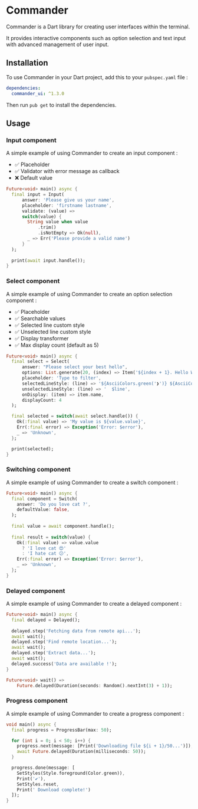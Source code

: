 # Commander

Commander is a Dart library for creating user interfaces within the terminal.

It provides interactive components such as option selection and text input with advanced management of
user input.

## Installation

To use Commander in your Dart project, add this to your `pubspec.yaml` file :
```yaml
dependencies:
  commander_ui: ^1.3.0
```

Then run `pub get` to install the dependencies.

## Usage

### Input component

A simple example of using Commander to create an input component :

- ✅ Placeholder
- ✅ Validator with error message as callback 
- ❌ Default value

```dart
Future<void> main() async {
  final input = Input(
      answer: 'Please give us your name',
      placeholder: 'firstname lastname',
      validate: (value) =>
      switch(value) {
        String value when value
            .trim()
            .isNotEmpty => Ok(null),
        _ => Err('Please provide a valid name')
      }
  );
  
  print(await input.handle());
}
```

### Select component
A simple example of using Commander to create an option selection component :

- ✅ Placeholder
- ✅ Searchable values
- ✅ Selected line custom style
- ✅ Unselected line custom style
- ✅ Display transformer
- ✅ Max display count (default as 5)

```dart
Future<void> main() async {
  final select = Select(
      answer: "Please select your best hello",
      options: List.generate(20, (index) => Item('${index + 1}. Hello World', index + 1)),
      placeholder: 'Type to filter',
      selectedLineStyle: (line) => '${AsciiColors.green('❯')} ${AsciiColors.lightCyan(line)}',
      unselectedLineStyle: (line) => '  $line',
      onDisplay: (item) => item.name,
      displayCount: 4
  );

  final selected = switch(await select.handle()) {
    Ok(:final value) => 'My value is ${value.value}',
    Err(:final error) => Exception('Error: $error'),
    _ => 'Unknown',
  };

  print(selected);
}
```

### Switching component
A simple example of using Commander to create a switch component :

```dart
Future<void> main() async {
  final component = Switch(
    answer: 'Do you love cat ?',
    defaultValue: false,
  );
  
  final value = await component.handle();
  
  final result = switch(value) {
    Ok(:final value) => value.value 
      ? 'I love cat 😍' 
      : 'I hate cat 😕',
    Err(:final error) => Exception('Error: $error'),
    _ => 'Unknown',
  };
}
```
### Delayed component
A simple example of using Commander to create a delayed component :

```dart
Future<void> main() async {
  final delayed = Delayed();
  
  delayed.step('Fetching data from remote api...');
  await wait();
  delayed.step('Find remote location...');
  await wait();
  delayed.step('Extract data...');
  await wait();
  delayed.success('Data are available !');
}

Future<void> wait() =>
    Future.delayed(Duration(seconds: Random().nextInt(3) + 1));
```

### Progress component
A simple example of using Commander to create a progress component :

```dart
void main() async {
  final progress = ProgressBar(max: 50);

  for (int i = 0; i < 50; i++) {
    progress.next(message: [Print('Downloading file ${i + 1}/50...')]);
    await Future.delayed(Duration(milliseconds: 50));
  }

  progress.done(message: [
    SetStyles(Style.foreground(Color.green)),
    Print('✔'),
    SetStyles.reset,
    Print(' Download complete!')
  ]);
}
```
